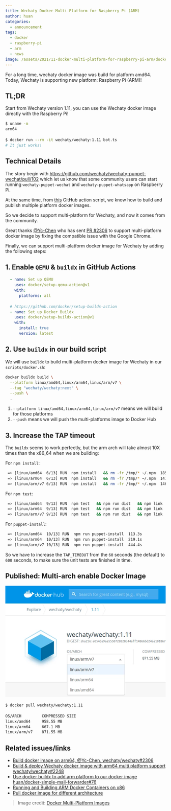 ```yaml
---
title: Wechaty Docker Multi-Platform for Raspberry Pi (ARM)
author: huan
categories:
  - announcement
tags:
  - docker
  - raspberry-pi
  - arm
  - news
image: /assets/2021/11-docker-multi-platform-for-raspberry-pi-arm/docker-arm-amd.webp
---
```


For a long time, wechaty docker image was build for platform amd64. Today, Wechaty is supporting new platform: Raspberry Pi (ARM)!

## TL;DR

Start from Wechaty version 1.11, you can use the Wechaty docker image directly with the Raspberry Pi!

```sh
$ uname -m
arm64

$ docker run --rm -it wechaty/wechaty:1.11 bot.ts
# It just works!
```

## Technical Details

The story begin with <https://github.com/wechaty/wechaty-puppet-wechat/pull/102> which let us know that some community users can start running `wechaty-puppet-wechat` and `wechaty-puppet-whatsapp` on Raspberry Pi.

At the same time, from [this](https://github.com/huan/docker-simple-mail-forwarder/blob/c3b5b30be708b473ab850fdc36c3734be2d4a614/.github/workflows/docker.yml#L68-L73) GitHub action script, we know how to build and publish multiple platform docker images.

So we decide to support multi-platform for Wechaty, and now it comes from the community.

Great thanks [@Yc-Chen](https://github.com/Yc-Chen) who has sent [PR #2306](https://github.com/wechaty/wechaty/pull/2306) to support multi-platform docker image by fixing the compatible issue with the Google Chrome.

Finally, we can support multi-platform docker image for Wechaty by adding the following steps:

## 1. Enable `QEMU` & `buildx` in GitHub Actions

```yaml
  - name: Set up QEMU
    uses: docker/setup-qemu-action@v1
    with:
      platforms: all

  # https://github.com/docker/setup-buildx-action
  - name: Set up Docker Buildx
    uses: docker/setup-buildx-action@v1
    with:
      install: true
      version: latest
```

## 2. Use `buildx` in our build script

We will use `buildx` to build multi-platform docker image for Wechaty in our `scripts/docker.sh`:

```sh
docker buildx build \
  --platform linux/amd64,linux/arm64,linux/arm/v7 \
  --tag "wechaty/wechaty:next" \
  --push \
  .
```

1. `--platform linux/amd64,linux/arm64,linux/arm/v7` means we will build for those platforms
1. `--push` means we will push the multi-platforms image to Docker Hub

## 3. Increase the TAP timeout

The `buildx` seems to work perfectly, but the arm arch will take almost 10X times than the x86_64 when we are building:

For `npm install`:

```sh
 => [linux/amd64  6/13] RUN  npm install   && rm -fr /tmp/* ~/.npm  185.1s
 => [linux/arm64  6/13] RUN  npm install   && rm -fr /tmp/* ~/.npm  1473.2s
 => [linux/arm/v7 6/13] RUN  npm install   && rm -fr /tmp/* ~/.npm  1469.4s
```

For `npm test`:

```sh
 => [linux/amd64  9/13] RUN  npm test   && npm run dist   && npm link   165.5s
 => [linux/arm64  9/13] RUN  npm test   && npm run dist   && npm link   1482.5s
 => [linux/arm/v7 9/13] RUN  npm test   && npm run dist   && npm link   1295.2s
```

For `puppet-install`:

```sh
 => [linux/amd64  10/13] RUN  npm run puppet-install  113.3s
 => [linux/arm64  10/13] RUN  npm run puppet-install  219.1s
 => [linux/arm/v7 10/13] RUN  npm run puppet-install  444.4s
```

So we have to increase the `TAP_TIMEOUT` from the `60` seconds (the default) to `600` seconds, to make sure the unit tests are finished in time.

## Published: Multi-arch enable Docker Image

[![Docker Multi Arch: amd64 & arm64 & arm/v7](/assets/2021/11-docker-multi-platform-for-raspberry-pi-arm/docker-wechaty-multi-arch.webp)](https://hub.docker.com/r/wechaty/wechaty/tags)

```sh
$ docker pull wechaty/wechaty:1.11

OS/ARCH         COMPRESSED SIZE 
linux/amd64     958.55 MB
linux/arm64     667.1 MB
linux/arm/v7    871.55 MB
```

## Related issues/links

- [Build docker image on arm64, @Yc-Chen, wechaty/wechaty#2306](https://github.com/wechaty/wechaty/pull/2306)
- [Build & deploy Wechaty docker image with arm64 multi platform support wechaty/wechaty#2248](https://github.com/wechaty/wechaty/issues/2248)
- [Use docker buildx to add arm platform to our docker image huan/docker-simple-mail-forwarder#76](https://github.com/huan/docker-simple-mail-forwarder/issues/76)
- [Running and Building ARM Docker Containers on x86](https://www.stereolabs.com/docs/docker/building-arm-container-on-x86/)
- [Pull docker image for different architecture](https://stackoverflow.com/a/69917870/1123955)

> Image credit: [Docker Multi-Platform Images](https://www.alchemists.io/articles/docker_multi-platform_images/)
